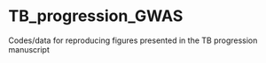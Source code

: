 # TB_progression_GWAS
Codes/data for reproducing figures presented in the TB progression manuscript
